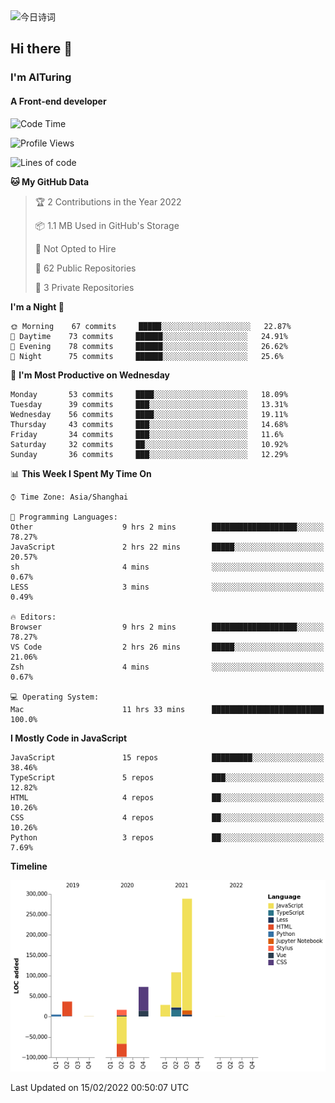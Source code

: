<img alt="今日诗词" src="https://v2.jinrishici.com/one.svg?font-size=30&spacing=2&color=skyblue" style="max-width:100%; display: block; margin: 0 auto;">

## Hi there 👋
### I'm AITuring
#### A Front-end developer

<!-- <img src="./dhx.gif" width="400px"/> -->

<!--START_SECTION:waka-->
![Code Time](http://img.shields.io/badge/Code%20Time-3%2C181%20hrs%2039%20mins-blue)

![Profile Views](http://img.shields.io/badge/Profile%20Views-1-blue)

![Lines of code](https://img.shields.io/badge/From%20Hello%20World%20I%27ve%20Written-456%20Thousand%20lines%20of%20code-blue)

**🐱 My GitHub Data** 

> 🏆 2 Contributions in the Year 2022
 > 
> 📦 1.1 MB Used in GitHub's Storage 
 > 
> 🚫 Not Opted to Hire
 > 
> 📜 62 Public Repositories 
 > 
> 🔑 3 Private Repositories  
 > 
**I'm a Night 🦉** 

```text
🌞 Morning    67 commits     █████░░░░░░░░░░░░░░░░░░░░   22.87% 
🌆 Daytime    73 commits     ██████░░░░░░░░░░░░░░░░░░░   24.91% 
🌃 Evening    78 commits     ██████░░░░░░░░░░░░░░░░░░░   26.62% 
🌙 Night      75 commits     ██████░░░░░░░░░░░░░░░░░░░   25.6%

```
📅 **I'm Most Productive on Wednesday** 

```text
Monday       53 commits     ████░░░░░░░░░░░░░░░░░░░░░   18.09% 
Tuesday      39 commits     ███░░░░░░░░░░░░░░░░░░░░░░   13.31% 
Wednesday    56 commits     ████░░░░░░░░░░░░░░░░░░░░░   19.11% 
Thursday     43 commits     ███░░░░░░░░░░░░░░░░░░░░░░   14.68% 
Friday       34 commits     ███░░░░░░░░░░░░░░░░░░░░░░   11.6% 
Saturday     32 commits     ██░░░░░░░░░░░░░░░░░░░░░░░   10.92% 
Sunday       36 commits     ███░░░░░░░░░░░░░░░░░░░░░░   12.29%

```


📊 **This Week I Spent My Time On** 

```text
⌚︎ Time Zone: Asia/Shanghai

💬 Programming Languages: 
Other                    9 hrs 2 mins        ███████████████████░░░░░░   78.27% 
JavaScript               2 hrs 22 mins       █████░░░░░░░░░░░░░░░░░░░░   20.57% 
sh                       4 mins              ░░░░░░░░░░░░░░░░░░░░░░░░░   0.67% 
LESS                     3 mins              ░░░░░░░░░░░░░░░░░░░░░░░░░   0.49%

🔥 Editors: 
Browser                  9 hrs 2 mins        ███████████████████░░░░░░   78.27% 
VS Code                  2 hrs 26 mins       █████░░░░░░░░░░░░░░░░░░░░   21.06% 
Zsh                      4 mins              ░░░░░░░░░░░░░░░░░░░░░░░░░   0.67%

💻 Operating System: 
Mac                      11 hrs 33 mins      █████████████████████████   100.0%

```

**I Mostly Code in JavaScript** 

```text
JavaScript               15 repos            █████████░░░░░░░░░░░░░░░░   38.46% 
TypeScript               5 repos             ███░░░░░░░░░░░░░░░░░░░░░░   12.82% 
HTML                     4 repos             ██░░░░░░░░░░░░░░░░░░░░░░░   10.26% 
CSS                      4 repos             ██░░░░░░░░░░░░░░░░░░░░░░░   10.26% 
Python                   3 repos             ██░░░░░░░░░░░░░░░░░░░░░░░   7.69%

```


**Timeline**

![Chart not found](https://raw.githubusercontent.com/AITuring/AITuring/main/charts/bar_graph.png) 


 Last Updated on 15/02/2022 00:50:07 UTC
<!--END_SECTION:waka-->


